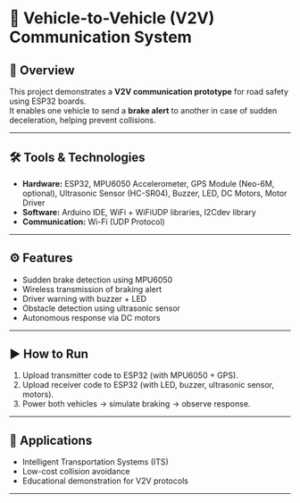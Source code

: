 # 🚗 Vehicle-to-Vehicle (V2V) Communication System

## 📖 Overview
This project demonstrates a **V2V communication prototype** for road safety using ESP32 boards.  
It enables one vehicle to send a **brake alert** to another in case of sudden deceleration, helping prevent collisions.

---

## 🛠️ Tools & Technologies
- **Hardware:** ESP32, MPU6050 Accelerometer, GPS Module (Neo-6M, optional), Ultrasonic Sensor (HC-SR04), Buzzer, LED, DC Motors, Motor Driver  
- **Software:** Arduino IDE, WiFi + WiFiUDP libraries, I2Cdev library  
- **Communication:** Wi-Fi (UDP Protocol)

---

## ⚙️ Features
- Sudden brake detection using MPU6050  
- Wireless transmission of braking alert  
- Driver warning with buzzer + LED  
- Obstacle detection using ultrasonic sensor  
- Autonomous response via DC motors  

---

## ▶️ How to Run
1. Upload transmitter code to ESP32 (with MPU6050 + GPS).  
2. Upload receiver code to ESP32 (with LED, buzzer, ultrasonic sensor, motors).  
3. Power both vehicles → simulate braking → observe response.  

---

## 📌 Applications
- Intelligent Transportation Systems (ITS)  
- Low-cost collision avoidance  
- Educational demonstration for V2V protocols  

---
